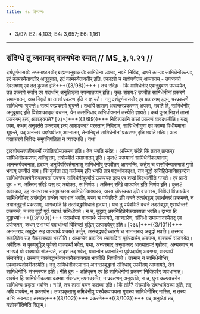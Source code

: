 ```yaml
---
title: १८ टिप्पन्यः

---
```

- 3/97: E2: 4,103; E4: 3,657; E6: 1,161

____________________________________________


## संदिग्धे तु व्यवायाद् वाक्यभेदः स्यात् // MS_३,१.२१ //

दर्शपूर्णमासयोः सप्तमाष्टमयोर् ब्राह्मणानुवाकयोः सामिधेन्य उक्ताः, नवमे निविदः, दशमे काम्याः सामिधेनीकल्पाः, इदं कामस्यैतावतीर् अनुब्रूयात्, इदं कामस्यैतावतीर् इति, एकादशे च यज्ञोपवीतम् आम्नातम् - उपव्ययते देवलक्ष्मम् एव तत् कुरुत इति+++({3/98})+++। तत्र संदेहः - किं सामिधेनीर् एवानुब्रुवाण उपव्ययेत, उत प्रकरणे सर्वान् एव पदार्थान् अनुतिष्ठता उपव्यातव्यम् इति। कुतः संशयः? उपवीतं सामिधेनीनां प्रकरणे समाम्नातम्, अथ निवृत्ते वा तासां प्रकरण इति न ज्ञायते।
ननु दर्शपूर्णमासयोर् एव प्रकरणम् इदम्, परप्रकरणे सामिधेन्यः श्रूयन्ते। सत्यं परप्रकरणे श्रूयन्ते। तथापि तासाम् अवान्तरप्रकरणम् अपरम्, भवति हि, सामिधेनीर् अनुब्रूयाद् इति विशेषाकाङ्क्षं वचनम्, येन तत्संनिधाव् अभिधीयमानं तस्येति ज्ञायते। कथं पुनर् निवृत्तं तासां प्रकरणम् इत्य् आशङ्क्यते? [२३५]+++({3/99})+++ निवित्पदानि तासां प्रकरणं व्यवदधतीति। यद्य् एवम्, कथम् अनुवर्तते प्रकरणम् इत्य् आशङ्का? परस्तान् निविदाम्, साद्मिधेनीगुणा एव काम्या विधीयमानाः श्रूयन्ते, यद् अनन्तरं यज्ञोपवीतम् आम्नातम्, तेनानिवृत्तं सामिधेनीनां प्रकरणम् इति भवति मतिः। अतः परप्रकरणे निविदः समुपनिपतिता न व्यवदधति। यथा

द्वादशोपसत्ताहीनधर्मो ज्योतिष्टोमप्रकरण इति। तेन भवति संदेहः।
अस्मिन् संदेहे किं तावत् प्राप्तम्? सामिधेनीप्रकरणम् अनिवृत्तम्, तत्रोपवीतं समाम्नातम् इति। कुतः? काम्यानां सामिधेनीकल्पानाम् आनन्तर्यवचनात्, हृदयम् अनुविपरिवर्तमानासु सामिधेनीषु उपवीतम् आमनन्ति, कर्तुश् च वासोविन्यासमात्रं गुणो भवत्य् उपवीतं नाम। किं कुर्वता तत् कर्तव्यम् इति भवति तत्र पदार्थाकाङ्क्षा, तत्र बुद्धौ संनिहितेनाविप्रकृष्टेन सामिधेनीवाक्येनैकवाक्यतां उपगम्य सामिधेनीषूपवीतं उपव्ययत इत्य् एष शब्दो विदधातीति गम्यते।
एवं प्राप्ते ब्रूमः - न, अस्मिन् संदेहे यस् त्व् अयोक्तः, स निर्णयः। अस्मिन् संदेहे वाक्यभेद इति निर्णय इति। कुतः? व्यवायात्, इह समाप्तस्य सानुबन्धस्य सामिधेनीवाक्यस्य, अस्य चोपव्ययत इति वचनस्य, निविदां विधायकेन सामिधेनीभिर् असंबद्धेन ग्रन्थेन व्यवधानं भवति, यस्य च पर्यवसिते ऽपि वचने तत्संबद्धम् एवार्थान्तरं प्रक्रमन्ते, न तत्राननुवृत्तं प्रकरणम्, आगच्छति हि तत्संबद्धाभिधाने हृदयम्। यत्र तु पर्यवसिते वचने तदसंबद्धम् एवार्थान्तरं प्रक्रमन्ते, न तत्र बुद्धौ पूर्वः पदार्थः संनिधीयते। न च, बुद्धाव् असंनिहितेनैकवाक्यता भवति। द्वाभ्यां हि बुद्धाभ्यां+++({3/100})+++ पदार्थाभ्यां वाक्यार्थः संजन्यते, नान्यतरेण, संनिधौ समाम्नानस्यैतद् एव प्रयोजनम्, कथम् उभाभ्यां पदार्थाभ्यां विशिष्टां बुद्धिम् उत्पादयेयुर् इति। [२३६]+++({3/101})+++ अनन्तराव् अबुद्धेन सह वाक्यार्थः शक्यते कर्तुम्, असंबद्धपदोच्चारणे च नानन्तराव् अबुद्धो भवति। तस्माद् व्यवहितेन सह नैकवाक्यता भवतीति।
अथान्येन प्रकारेण ध्यानादिना पूर्वपदार्थम् अवगम्य, वाक्यार्थं संजनयेत्। अवैदिकः स पुरुषबुद्धिर् पूर्वको वाक्यार्थो भवेत्, यथा, अन्यस्माद् अनुवाकाद् आख्यातपदं गृहीत्वा, अन्यस्माच् च नामपदं यो वाक्यार्थः संजन्यते, तादृशं तद् भवेत्, यत्रान्येन ध्यानादिना पूर्वपदार्थम् अवगम्य, वाक्यार्थं संजनयेत्। तस्मान् नासंबद्धार्थव्यवधानैकवाक्यता भवतीति निश्चीयते। तस्मान् न सामिधेनीभिर् एकवाक्यतोपवीतस्येति। ननु सामिधेनीकल्पानाम् अनन्तरबुद्धानां संनिधाव् उपवीतम् आम्नायते, तेन सामिधेनीभिः संभन्त्स्यत इति। नेति ब्रूमः - अतिवृत्तम् एव हि सामिधेनीनां प्रकरणं निवित्पदैर् व्यवधानात्। वाक्येन हि
सामिधेनीकल्पाः काम्याः संबन्धम् उपगच्छन्ति, न प्रकरणम् अनुवर्तते, न च, पुनः कल्पवचनेन सामिधेन्यः प्रकृता भवन्ति। न हि, तत्र तासां वचनं कर्तव्या इति। किं तर्हि? संख्याभिः संबन्धयितव्या इति, तद् अपि वाक्येन, न प्रकरणेन। तत्राप्रकृतासु समिधेनीषु यस्यैकवाक्यता गुणस्य सामिधेनीभिर् नास्ति, न तस्य ताभिः संबन्धः। तस्मात्+++({3/102})+++ प्रकरणे+++({3/103})+++ यद् अनुष्ठेयं तद् यज्ञोपवीतिनेति सिद्धम्।

